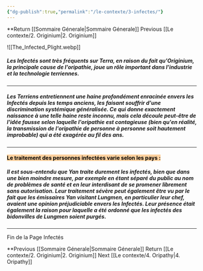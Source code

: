 ```yaml
---
{"dg-publish":true,"permalink":"/le-contexte/3-infectes/"}
---
```


**Return [[Sommaire Génerale\|Sommaire Génerale]]
Previous [[Le contexte/2. Originium\|2. Originium]]

![[The_Infected_Plight.webp]]

##### Les Infectés sont très fréquents sur Terra, en raison du fait qu'Originium, la principale cause de l'oripathie, joue un rôle important dans l'industrie et la technologie terriennes.

-----------
##### Les Terriens entretiennent une haine profondément enracinée envers les Infectés depuis les temps anciens, les faisant souffrir d'une discrimination systémique généralisée. Ce qui donne exactement naissance à une telle haine reste inconnu, mais cela découle peut-être de l'idée fausse selon laquelle l'oripathie est contagieuse (bien qu'en réalité, la transmission de l'oripathie de personne à personne soit hautement improbable) qui a été exagérée au fil des ans.

-----------------------
#### <mark style="background: #FFB86CA6;">Le traitement des personnes infectées varie selon les pays :</mark>

##### Il est sous-entendu que Yan traite durement les infectés, bien que dans une bien moindre mesure, par exemple en étant séparé du public au nom de problèmes de santé et en leur interdisant de se promener librement sans autorisation. Leur traitement sévère peut également être vu par le fait que les émissaires Yan visitant Lungmen, en particulier leur chef, avaient une opinion préjudiciable envers les Infectés. Leur présence était également la raison pour laquelle a été ordonné que les infectés des bidonvilles de Lungmen soient purgés.

----
Fin de la Page Infectés 

**Previous [[Sommaire Génerale\|Sommaire Génerale]]
Return [[Le contexte/2. Originium\|2. Originium]]
Next [[Le contexte/4. Oripathy\|4. Oripathy]]
